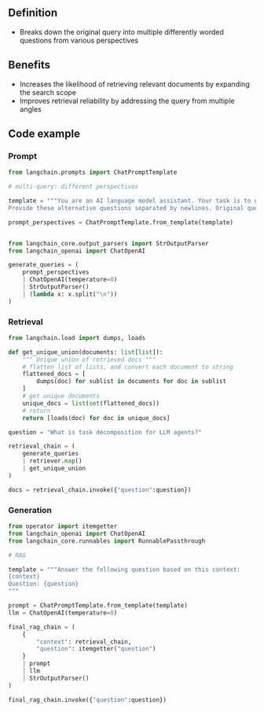 ## Definition

- Breaks down the original query into multiple differently worded questions from various perspectives

## Benefits

- Increases the likelihood of retrieving relevant documents by expanding the search scope
- Improves retrieval reliability by addressing the query from multiple angles

## Code example

### Prompt

```python
from langchain.prompts import ChatPromptTemplate

# multi-query: different perspectives

template = """You are an AI language model assistant. Your task is to generate five different versions of the given user question to retrieve relevant documents from a vector database. By generating multiple perspectives on the user question, your goal is to help the user overcome some of the limitations of the distance-based similarity search.
Provide these alternative questions separated by newlines. Original question: {question}"""

prompt_perspectives = ChatPromptTemplate.from_template(template)


from langchain_core.output_parsers import StrOutputParser
from langchain_openai import ChatOpenAI

generate_queries = (
	prompt_perspectives
	| ChatOpenAI(temperature=0)
	| StrOutputParser()
	| (lambda x: x.split("\n"))
)
```

### Retrieval

```python
from langchain.load import dumps, loads

def get_unique_union(documents: list[list]):
	""" Unique union of retrieved docs """
	# flatten list of lists, and convert each document to string
	flattened_docs = [
		dumps(doc) for sublist in documents for doc in sublist
	]
	# get unique documents
	unique_docs = list(set(flattened_docs))
	# return
	return [loads(doc) for doc in unique_docs]

question = "What is task decomposition for LLM agents?"

retrieval_chain = (
	generate_queries
	| retriever.map()
	| get_unique_union
)

docs = retrieval_chain.invoke({"question":question})
```

### Generation

```python
from operator import itemgetter
from langchain_openai import ChatOpenAI
from langchain_core.runnables import RunnablePassthrough

# RAG

template = """Answer the following question based on this context:
{context}
Question: {question}
"""

prompt = ChatPromptTemplate.from_template(template)
llm = ChatOpenAI(temperature=0)

final_rag_chain = (
	{
		"context": retrieval_chain,
		"question": itemgetter("question")
	}
	| prompt
	| llm
	| StrOutputParser()
)

final_rag_chain.invoke({"question":question})
```
